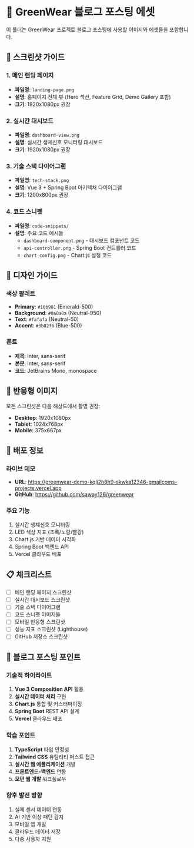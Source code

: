 # 📝 GreenWear 블로그 포스팅 에셋

이 폴더는 GreenWear 프로젝트 블로그 포스팅에 사용할 이미지와 에셋들을 포함합니다.

## 📸 스크린샷 가이드

### 1. 메인 랜딩 페이지
- **파일명**: `landing-page.png`
- **설명**: 홈페이지 전체 뷰 (Hero 섹션, Feature Grid, Demo Gallery 포함)
- **크기**: 1920x1080px 권장

### 2. 실시간 대시보드
- **파일명**: `dashboard-view.png`
- **설명**: 실시간 생체신호 모니터링 대시보드
- **크기**: 1920x1080px 권장

### 3. 기술 스택 다이어그램
- **파일명**: `tech-stack.png`
- **설명**: Vue 3 + Spring Boot 아키텍처 다이어그램
- **크기**: 1200x800px 권장

### 4. 코드 스니펫
- **파일명**: `code-snippets/`
- **설명**: 주요 코드 예시들
  - `dashboard-component.png` - 대시보드 컴포넌트 코드
  - `api-controller.png` - Spring Boot 컨트롤러 코드
  - `chart-config.png` - Chart.js 설정 코드

## 🎨 디자인 가이드

### 색상 팔레트
- **Primary**: `#10b981` (Emerald-500)
- **Background**: `#0a0a0a` (Neutral-950)
- **Text**: `#fafafa` (Neutral-50)
- **Accent**: `#3b82f6` (Blue-500)

### 폰트
- **제목**: Inter, sans-serif
- **본문**: Inter, sans-serif
- **코드**: JetBrains Mono, monospace

## 📱 반응형 이미지

모든 스크린샷은 다음 해상도에서 촬영 권장:
- **Desktop**: 1920x1080px
- **Tablet**: 1024x768px
- **Mobile**: 375x667px

## 🚀 배포 정보

### 라이브 데모
- **URL**: https://greenwear-demo-kqlj2h8h9-skwka12346-gmailcoms-projects.vercel.app
- **GitHub**: https://github.com/saway126/greenwear

### 주요 기능
1. 실시간 생체신호 모니터링
2. LED 색상 지표 (초록/노랑/빨강)
3. Chart.js 기반 데이터 시각화
4. Spring Boot 백엔드 API
5. Vercel 클라우드 배포

## 📋 체크리스트

- [ ] 메인 랜딩 페이지 스크린샷
- [ ] 실시간 대시보드 스크린샷
- [ ] 기술 스택 다이어그램
- [ ] 코드 스니펫 이미지들
- [ ] 모바일 반응형 스크린샷
- [ ] 성능 지표 스크린샷 (Lighthouse)
- [ ] GitHub 저장소 스크린샷

## 🎯 블로그 포스팅 포인트

### 기술적 하이라이트
1. **Vue 3 Composition API** 활용
2. **실시간 데이터 처리** 구현
3. **Chart.js** 통합 및 커스터마이징
4. **Spring Boot** REST API 설계
5. **Vercel** 클라우드 배포

### 학습 포인트
1. **TypeScript** 타입 안정성
2. **Tailwind CSS** 유틸리티 퍼스트 접근
3. **실시간 웹 애플리케이션** 개발
4. **프론트엔드-백엔드** 연동
5. **모던 웹 개발** 워크플로우

### 향후 발전 방향
1. 실제 센서 데이터 연동
2. AI 기반 이상 패턴 감지
3. 모바일 앱 개발
4. 클라우드 데이터 저장
5. 다중 사용자 지원
